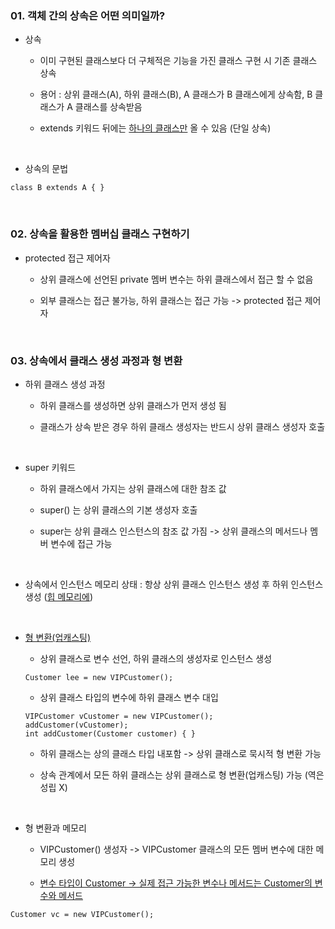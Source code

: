 <h3>01. 객체 간의 상속은 어떤 의미일까?</h3>

* 상속

  * 이미 구현된 클래스보다 더 구체적은 기능을 가진 클래스 구현 시 기존 클래스 상속

  * 용어 : 상위 클래스(A), 하위 클래스(B), A 클래스가 B 클래스에게 상속함, B 클래스가 A 클래스를 상속받음

  * extends 키워드 뒤에는 <u>하나의 클래스만</u> 올 수 있음 (단일 상속)

<br>

* 상속의 문법

```
class B extends A { }
```

<br>

<h3>02. 상속을 활용한 멤버십 클래스 구현하기</h3>

* protected 접근 제어자

  * 상위 클래스에 선언된 private 멤버 변수는 하위 클래스에서 접근 할 수 없음

  * 외부 클래스는 접근 불가능, 하위 클래스는 접근 가능 -> protected 접근 제어자

<br>

<h3>03. 상속에서 클래스 생성 과정과 형 변환</h3>

* 하위 클래스 생성 과정

  * 하위 클래스를 생성하면 상위 클래스가 먼저 생성 됨
  
  * 클래스가 상속 받은 경우 하위 클래스 생성자는 반드시 상위 클래스 생성자 호출

<br>

* super 키워드

  * 하위 클래스에서 가지는 상위 클래스에 대한 참조 값
  
  * super() 는 상위 클래스의 기본 생성자 호출

  * super는 상위 클래스 인스턴스의 참조 값 가짐 -> 상위 클래스의 메서드나 멤버 변수에 접근 가능

<br>

* 상속에서 인스턴스 메모리 상태 : 항상 상위 클래스 인스턴스 생성 후 하위 인스턴스 생성 (<u>힙 메모리에</u>)

<br>

* <u>형 변환(업캐스팅)</u>

  * 상위 클래스로 변수 선언, 하위 클래스의 생성자로 인스턴스 생성

  ```
  Customer lee = new VIPCustomer();
  ```
  
  * 상위 클래스 타입의 변수에 하위 클래스 변수 대입

  ```
  VIPCustomer vCustomer = new VIPCustomer();
  addCustomer(vCustomer);
  int addCustomer(Customer customer) { }
  ```
  
  * 하위 클래스는 상의 클래스 타입 내포함 -> 상위 클래스로 묵시적 형 변환 가능

  * 상속 관계에서 모든 하위 클래스는 상위 클래스로 형 변환(업캐스팅) 가능 (역은 성립 X)

<br>

* 형 변환과 메모리

  * VIPCustomer() 생성자 -> VIPCustomer 클래스의 모든 멤버 변수에 대한 메모리 생성

  * <u>변수 타입이 Customer -> 실제 접근 가능한 변수나 메서드는 Customer의 변수와 메서드</u>

```
Customer vc = new VIPCustomer();
```

<br>
